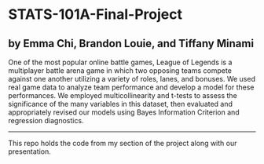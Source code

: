 # STATS-101A-Final-Project


## by Emma Chi, Brandon Louie, and Tiffany Minami

One of the most popular online battle games, League of Legends is a multiplayer battle arena game in which two opposing teams compete against one another utilizing a variety of roles, lanes, and bonuses. We used real game data to analyze team performance and develop a model for these performances. We employed multicollinearity and t-tests to assess the significance of the many variables in this dataset, then evaluated and appropriately revised our models using Bayes Information Criterion and regression diagnostics.

---

This repo holds the code from my section of the project along with our presentation. 
